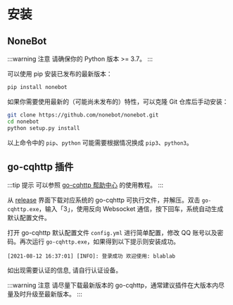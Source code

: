 # 安装

## NoneBot

:::warning 注意
请确保你的 Python 版本 >= 3.7。
:::

可以使用 pip 安装已发布的最新版本：

```bash
pip install nonebot
```

如果你需要使用最新的（可能尚未发布的）特性，可以克隆 Git 仓库后手动安装：

```bash
git clone https://github.com/nonebot/nonebot.git
cd nonebot
python setup.py install
```

以上命令中的 `pip`、`python` 可能需要根据情况换成 `pip3`、`python3`。

## go-cqhttp 插件

:::tip 提示
可以参照 [go-cqhttp 帮助中心](https://docs.go-cqhttp.org/) 的使用教程。
:::

从 [release](https://github.com/Mrs4s/go-cqhttp/releases) 界面下载对应系统的 go-cqhttp 可执行文件，并解压。双击 `go-cqhttp.exe`，输入「3」，使用反向 Websocket 通信，按下回车，系统自动生成默认配置文件。

打开 go-cqhttp 默认配置文件 `config.yml` 进行简单配置，修改 QQ 账号以及密码。再次运行 `go-cqhttp.exe`，如果得到以下提示则安装成功。

```
[2021-08-12 16:37:01] [INFO]: 登录成功 欢迎使用: blablab
```

如出现需要认证的信息, 请自行认证设备。

:::warning 注意
请尽量下载最新版本的 go-cqhttp，通常建议插件在大版本内尽量及时升级至最新版本。
:::
